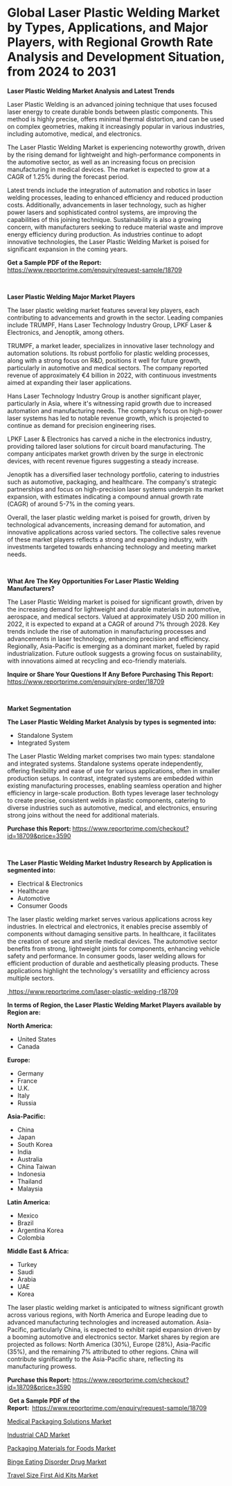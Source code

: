 <p><h1>Global Laser Plastic Welding Market by Types, Applications, and Major Players, with Regional Growth Rate Analysis and Development Situation, from 2024 to 2031</h1></p><p><strong>Laser Plastic Welding Market Analysis and Latest Trends</strong></p>
<p><p>Laser Plastic Welding is an advanced joining technique that uses focused laser energy to create durable bonds between plastic components. This method is highly precise, offers minimal thermal distortion, and can be used on complex geometries, making it increasingly popular in various industries, including automotive, medical, and electronics.</p><p>The Laser Plastic Welding Market is experiencing noteworthy growth, driven by the rising demand for lightweight and high-performance components in the automotive sector, as well as an increasing focus on precision manufacturing in medical devices. The market is expected to grow at a CAGR of 1.25% during the forecast period. </p><p>Latest trends include the integration of automation and robotics in laser welding processes, leading to enhanced efficiency and reduced production costs. Additionally, advancements in laser technology, such as higher power lasers and sophisticated control systems, are improving the capabilities of this joining technique. Sustainability is also a growing concern, with manufacturers seeking to reduce material waste and improve energy efficiency during production. As industries continue to adopt innovative technologies, the Laser Plastic Welding Market is poised for significant expansion in the coming years.</p></p>
<p><strong>Get a Sample PDF of the Report:&nbsp;</strong> <a href="https://www.reportprime.com/enquiry/request-sample/18709?utm_campaign=120&utm_medium=2&utm_source=Github&utm_content=ia&utm_term=21112024&utm_id=laser-plastic-welding">https://www.reportprime.com/enquiry/request-sample/18709</a></p>
<p>&nbsp;</p>
<p><strong>Laser Plastic Welding Major Market Players</strong></p>
<p><p>The laser plastic welding market features several key players, each contributing to advancements and growth in the sector. Leading companies include TRUMPF, Hans Laser Technology Industry Group, LPKF Laser & Electronics, and Jenoptik, among others.</p><p>TRUMPF, a market leader, specializes in innovative laser technology and automation solutions. Its robust portfolio for plastic welding processes, along with a strong focus on R&D, positions it well for future growth, particularly in automotive and medical sectors. The company reported revenue of approximately €4 billion in 2022, with continuous investments aimed at expanding their laser applications.</p><p>Hans Laser Technology Industry Group is another significant player, particularly in Asia, where it's witnessing rapid growth due to increased automation and manufacturing needs. The company’s focus on high-power laser systems has led to notable revenue growth, which is projected to continue as demand for precision engineering rises.</p><p>LPKF Laser & Electronics has carved a niche in the electronics industry, providing tailored laser solutions for circuit board manufacturing. The company anticipates market growth driven by the surge in electronic devices, with recent revenue figures suggesting a steady increase.</p><p>Jenoptik has a diversified laser technology portfolio, catering to industries such as automotive, packaging, and healthcare. The company's strategic partnerships and focus on high-precision laser systems underpin its market expansion, with estimates indicating a compound annual growth rate (CAGR) of around 5-7% in the coming years.</p><p>Overall, the laser plastic welding market is poised for growth, driven by technological advancements, increasing demand for automation, and innovative applications across varied sectors. The collective sales revenue of these market players reflects a strong and expanding industry, with investments targeted towards enhancing technology and meeting market needs.</p></p>
<p>&nbsp;</p>
<p><strong>What Are The Key Opportunities For Laser Plastic Welding Manufacturers?</strong></p>
<p><p>The Laser Plastic Welding market is poised for significant growth, driven by the increasing demand for lightweight and durable materials in automotive, aerospace, and medical sectors. Valued at approximately USD 200 million in 2022, it is expected to expand at a CAGR of around 7% through 2028. Key trends include the rise of automation in manufacturing processes and advancements in laser technology, enhancing precision and efficiency. Regionally, Asia-Pacific is emerging as a dominant market, fueled by rapid industrialization. Future outlook suggests a growing focus on sustainability, with innovations aimed at recycling and eco-friendly materials.</p></p>
<p><strong>Inquire or Share Your Questions If Any Before Purchasing This Report:</strong> <a href="https://www.reportprime.com/enquiry/pre-order/18709?utm_campaign=120&utm_medium=2&utm_source=Github&utm_content=ia&utm_term=21112024&utm_id=laser-plastic-welding">https://www.reportprime.com/enquiry/pre-order/18709</a></p>
<p>&nbsp;</p>
<p><strong>Market Segmentation</strong></p>
<p><strong>The Laser Plastic Welding Market Analysis by types is segmented into:</strong></p>
<p><ul><li>Standalone System</li><li>Integrated System</li></ul></p>
<p><p>The Laser Plastic Welding market comprises two main types: standalone and integrated systems. Standalone systems operate independently, offering flexibility and ease of use for various applications, often in smaller production setups. In contrast, integrated systems are embedded within existing manufacturing processes, enabling seamless operation and higher efficiency in large-scale production. Both types leverage laser technology to create precise, consistent welds in plastic components, catering to diverse industries such as automotive, medical, and electronics, ensuring strong joins without the need for additional materials.</p></p>
<p><strong>Purchase this Report:&nbsp;</strong><a href="https://www.reportprime.com/checkout?id=18709&price=3590&utm_campaign=120&utm_medium=2&utm_source=Github&utm_content=ia&utm_term=21112024&utm_id=laser-plastic-welding">https://www.reportprime.com/checkout?id=18709&price=3590</a></p>
<p>&nbsp;</p>
<p><strong>The Laser Plastic Welding Market Industry Research by Application is segmented into:</strong></p>
<p><ul><li>Electrical & Electronics</li><li>Healthcare</li><li>Automotive</li><li>Consumer Goods</li></ul></p>
<p><p>The laser plastic welding market serves various applications across key industries. In electrical and electronics, it enables precise assembly of components without damaging sensitive parts. In healthcare, it facilitates the creation of secure and sterile medical devices. The automotive sector benefits from strong, lightweight joints for components, enhancing vehicle safety and performance. In consumer goods, laser welding allows for efficient production of durable and aesthetically pleasing products. These applications highlight the technology's versatility and efficiency across multiple sectors.</p></p>
<p><a href="https://www.reportprime.com/laser-plastic-welding-r18709?utm_campaign=120&utm_medium=2&utm_source=Github&utm_content=ia&utm_term=21112024&utm_id=laser-plastic-welding">&nbsp;https://www.reportprime.com/laser-plastic-welding-r18709</a></p>
<p><strong>In terms of Region, the Laser Plastic Welding Market Players available by Region are:</strong></p>
<p>
    <p> <strong> North America: </strong>
        <ul>
            <li>United States</li>
            <li>Canada</li>
        </ul>
        </p> 
    <p> <strong> Europe: </strong>
        <ul>
            <li>Germany</li>
            <li>France</li>
            <li>U.K.</li>
            <li>Italy</li>
            <li>Russia</li>
        </ul>
        </p> 
    <p> <strong> Asia-Pacific: </strong>
        <ul>
            <li>China</li>
            <li>Japan</li>
            <li>South Korea</li>
            <li>India</li>
            <li>Australia</li>
            <li>China Taiwan</li>
            <li>Indonesia</li>
            <li>Thailand</li>
            <li>Malaysia</li>
        </ul>
        </p> 
    <p> <strong> Latin America: </strong>
        <ul>
            <li>Mexico</li>
            <li>Brazil</li>
            <li>Argentina Korea</li>
            <li>Colombia</li>
        </ul>
        </p> 
    <p> <strong> Middle East & Africa: </strong>
        <ul>
            <li>Turkey</li>
            <li>Saudi</li>
            <li>Arabia</li>
            <li>UAE</li>
            <li>Korea</li>
        </ul>
    </p>
    </p>
<p><p>The laser plastic welding market is anticipated to witness significant growth across various regions, with North America and Europe leading due to advanced manufacturing technologies and increased automation. Asia-Pacific, particularly China, is expected to exhibit rapid expansion driven by a booming automotive and electronics sector. Market shares by region are projected as follows: North America (30%), Europe (28%), Asia-Pacific (35%), and the remaining 7% attributed to other regions. China will contribute significantly to the Asia-Pacific share, reflecting its manufacturing prowess.</p></p>
<p><strong>Purchase this Report: </strong><a href="https://www.reportprime.com/checkout?id=18709&price=3590&utm_campaign=120&utm_medium=2&utm_source=Github&utm_content=ia&utm_term=21112024&utm_id=laser-plastic-welding">https://www.reportprime.com/checkout?id=18709&price=3590</a></p>
<p>&nbsp;<strong>Get a Sample PDF of the Report:&nbsp;&nbsp;</strong><a href="https://www.reportprime.com/enquiry/request-sample/18709?utm_campaign=120&utm_medium=2&utm_source=Github&utm_content=ia&utm_term=21112024&utm_id=laser-plastic-welding">https://www.reportprime.com/enquiry/request-sample/18709</a></p>
<p><strong></strong></p>
<p><p><a href="https://www.linkedin.com/pulse/financial-insights-market-potential-medical-packaging-vni8e?utm_campaign=120&utm_medium=2&utm_source=Github&utm_content=ia&utm_term=21112024&utm_id=laser-plastic-welding">Medical Packaging Solutions Market</a></p><p><a href="https://www.linkedin.com/pulse/study-forecastingthe-globalindustrial-cad-market-growingat-fzwwe?utm_campaign=120&utm_medium=2&utm_source=Github&utm_content=ia&utm_term=21112024&utm_id=laser-plastic-welding">Industrial CAD Market</a></p><p><a href="https://www.linkedin.com/pulse/packaging-materials-foods-industry-research-covering-dlnbe?utm_campaign=120&utm_medium=2&utm_source=Github&utm_content=ia&utm_term=21112024&utm_id=laser-plastic-welding">Packaging Materials for Foods Market</a></p><p><a href="https://issuu.com/reportprime-2/docs/binge-eating-disorder-drug-market-s_8446c8d146bc88?utm_campaign=120&utm_medium=2&utm_source=Github&utm_content=ia&utm_term=21112024&utm_id=laser-plastic-welding">Binge Eating Disorder Drug Market</a></p><p><a href="https://issuu.com/reportprime-2/docs/travel-size-first-aid-kits-market-s_6d809bec76ebd6?utm_campaign=120&utm_medium=2&utm_source=Github&utm_content=ia&utm_term=21112024&utm_id=laser-plastic-welding">Travel Size First Aid Kits Market</a></p></p>